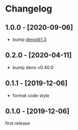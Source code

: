 # Changelog

## 1.0.0 - [2020-09-06]

- bump deno@1.3

## 0.2.0 - [2020-04-11]

- bump deno v0.40.0

## 0.1.1 - [2019-12-06]

- format code style

## 0.1.0 - [2019-12-06]

first release
